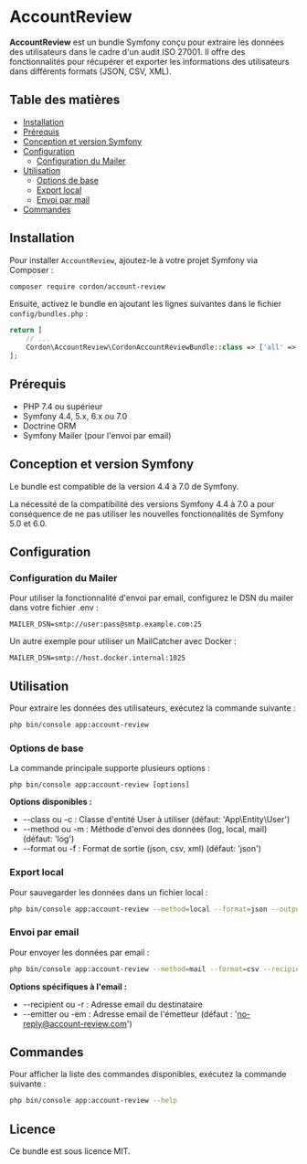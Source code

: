 # AccountReview

**AccountReview** est un bundle Symfony conçu pour extraire les données des utilisateurs dans le cadre d'un audit ISO 27001. Il offre des fonctionnalités pour récupérer et exporter les informations des utilisateurs dans différents formats (JSON, CSV, XML).

## Table des matières

- [Installation](#installation)
- [Prérequis](#prérequis)
- [Conception et version Symfony](#conception-et-version-symfony)
- [Configuration](#configuration)
    - [Configuration du Mailer](#configuration-du-mailer)
- [Utilisation](#utilisation)
  - [Options de base](#options-de-base)
  - [Export local](#export-local)
  - [Envoi par mail](#envoi-par-email)
- [Commandes](#commandes)

## Installation

Pour installer `AccountReview`, ajoutez-le à votre projet Symfony via Composer :

```bash
composer require cordon/account-review
```

Ensuite, activez le bundle en ajoutant les lignes suivantes dans le fichier `config/bundles.php` :

```php
return [
    // ...
    Cordon\AccountReview\CordonAccountReviewBundle::class => ['all' => true],
];
```

## Prérequis

* PHP 7.4 ou supérieur
* Symfony 4.4, 5.x, 6.x ou 7.0
* Doctrine ORM
* Symfony Mailer (pour l'envoi par email)

## Conception et version Symfony

Le bundle est compatible de la version 4.4 à 7.0 de Symfony.

La nécessité de la compatibilité des versions Symfony 4.4 à 7.0 a pour conséquence de ne pas utiliser les nouvelles fonctionnalités de Symfony 5.0 et 6.0.

## Configuration

### Configuration du Mailer
Pour utiliser la fonctionnalité d'envoi par email, configurez le DSN du mailer dans votre fichier .env :

```dotenv
MAILER_DSN=smtp://user:pass@smtp.example.com:25
```

Un autre exemple pour utiliser un MailCatcher avec Docker :

```dotenv
MAILER_DSN=smtp://host.docker.internal:1025
```

## Utilisation

Pour extraire les données des utilisateurs, exécutez la commande suivante :

```bash
php bin/console app:account-review
```

### Options de base

La commande principale supporte plusieurs options :
```
php bin/console app:account-review [options]
```
**Options disponibles :**
* --class ou -c : Classe d'entité User à utiliser (défaut: 'App\Entity\User')
* --method ou -m : Méthode d'envoi des données (log, local, mail) (défaut: 'log')
* --format ou -f : Format de sortie (json, csv, xml) (défaut: 'json')

### Export local
Pour sauvegarder les données dans un fichier local :

```bash
php bin/console app:account-review --method=local --format=json --output=users.json
```

### Envoi par email
Pour envoyer les données par email :

```bash
php bin/console app:account-review --method=mail --format=csv --recipient=audit@example.com --emitter=no-reply@company.com
```

**Options spécifiques à l'email :**
* --recipient ou -r : Adresse email du destinataire
* --emitter ou -em : Adresse email de l'émetteur (défaut : 'no-reply@account-review.com')

## Commandes

Pour afficher la liste des commandes disponibles, exécutez la commande suivante :

```bash
php bin/console app:account-review --help
```

## Licence
Ce bundle est sous licence MIT.
